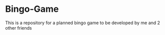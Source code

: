# Bingo-Game
This is a repository for a planned bingo game to be developed by me and 2 other friends
